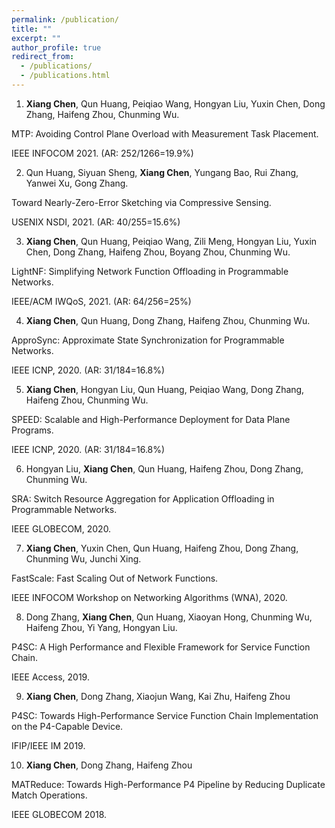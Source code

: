 ```yaml
---
permalink: /publication/
title: ""
excerpt: ""
author_profile: true
redirect_from: 
  - /publications/
  - /publications.html
---
```


1. **Xiang Chen**, Qun Huang, Peiqiao Wang, Hongyan Liu, Yuxin Chen, Dong Zhang, Haifeng Zhou, Chunming Wu.

MTP: Avoiding Control Plane Overload with Measurement Task Placement.

IEEE INFOCOM 2021. (AR: 252/1266=19.9%)

2. Qun Huang, Siyuan Sheng, **Xiang Chen**, Yungang Bao, Rui Zhang, Yanwei Xu, Gong Zhang.

Toward Nearly-Zero-Error Sketching via Compressive Sensing.

USENIX NSDI, 2021. (AR: 40/255=15.6%)

3. **Xiang Chen**, Qun Huang, Peiqiao Wang, Zili Meng, Hongyan Liu, Yuxin Chen, Dong Zhang, Haifeng Zhou, Boyang Zhou, Chunming Wu.

LightNF: Simplifying Network Function Offloading in Programmable Networks.

IEEE/ACM IWQoS, 2021. (AR: 64/256=25%)

4. **Xiang Chen**, Qun Huang, Dong Zhang, Haifeng Zhou, Chunming Wu.

ApproSync: Approximate State Synchronization for Programmable Networks.

IEEE ICNP, 2020. (AR: 31/184=16.8%)

5. **Xiang Chen**, Hongyan Liu, Qun Huang, Peiqiao Wang, Dong Zhang, Haifeng Zhou, Chunming Wu.

SPEED: Scalable and High-Performance Deployment for Data Plane Programs.

IEEE ICNP, 2020. (AR: 31/184=16.8%)

6. Hongyan Liu, **Xiang Chen**, Qun Huang, Haifeng Zhou, Dong Zhang, Chunming Wu.

SRA: Switch Resource Aggregation for Application Offloading in Programmable Networks.

IEEE GLOBECOM, 2020.

7. **Xiang Chen**, Yuxin Chen, Qun Huang, Haifeng Zhou, Dong Zhang, Chunming Wu, Junchi Xing.

FastScale: Fast Scaling Out of Network Functions.

IEEE INFOCOM Workshop on Networking Algorithms (WNA), 2020.

8. Dong Zhang, **Xiang Chen**, Qun Huang, Xiaoyan Hong, Chunming Wu, Haifeng Zhou, Yi Yang, Hongyan Liu.

P4SC: A High Performance and Flexible Framework for Service Function Chain.

IEEE Access, 2019.

9. **Xiang Chen**, Dong Zhang, Xiaojun Wang, Kai Zhu, Haifeng Zhou

P4SC: Towards High-Performance Service Function Chain Implementation on the P4-Capable Device.

IFIP/IEEE IM 2019.

10. **Xiang Chen**, Dong Zhang, Haifeng Zhou

MATReduce: Towards High-Performance P4 Pipeline by Reducing Duplicate Match Operations.

IEEE GLOBECOM 2018.
